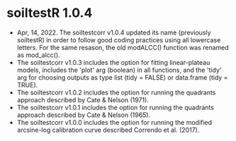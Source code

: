 # soiltestR 1.0.4

* Apr, 14, 2022. The soiltestcorr v1.0.4 updated its name (previously soiltestR) in order to follow good coding practices using all lowercase letters. For the same resason, the old modALCC() function was renamed as mod_alcc().
* The soiltestcorr v1.0.3 includes the option for fitting linear-plateau models, includes the 'plot' arg (boolean) in all functions, and the 'tidy' arg for choosing outputs as type list (tidy = FALSE) or data.frame (tidy = TRUE).
* The soiltestcorr v1.0.2 includes the option for running the quadrants approach described by Cate & Nelson (1971).
* The soiltestcorr v1.0.1 includes the option for running the quadrants approach described by Cate & Nelson (1965).
* The soiltestcorr v1.0.0 includes the option for running the modified arcsine-log calibration curve described Correndo et al. (2017).